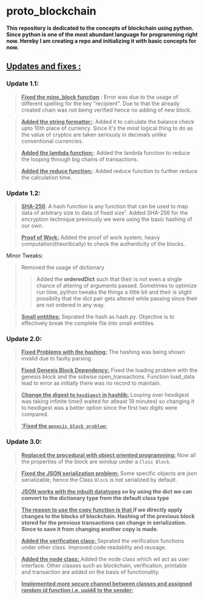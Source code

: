 # proto_blockchain

__This repository is dedicated to the concepts of blockchain using python. Since python is one of the most abundant language for programming right now. Hereby I am creating a repo and initializing it with basic concepts for now.__


## __<u>Updates and fixes :</u>__

### __Update 1.1:__

><u>__Fixed the mine_block function__</u>
: Error was due to the usage of different spelling for the key "recipient". Due to that the already created chain was not being verified hence no adding of new block.

><u>__Added the string formatter:__</u>:
Added it to calculate the balance check upto 10th place of currency. Since it's the most logical thing to do as the value of cryptos are taken seriously in decimals unlike conventional currencies. 

><u>__Added the lambda function:__</u>:
Added the lambda function to reduce the looping through big chains of transactions.

><u>__Added the reduce function:__</u>:
Added reduce function to further reduce the calculation time.


### __Update 1.2:__

><u>__SHA-256__</u>:
A hash function is any function that can be used to map data of arbitrary size to data of fixed size¹. Added SHA-256 for the encryption technique previously we were using the basic hashing of our own.

><u>__Proof of Work:__</u>
Added the proof of work system, heavy computation(theoritically) to check the authenticity of the blocks.

Minor Tweaks:
>Removed the usage of dictionary
>>Added the   __orderedDict__  such that their is not even a single chance of altering of arguments passed. Sometimes to optimize run time, python tweaks the things a little bit and their is slight possiblity that the dict pair gets altered while passing since their are not ordered in any way.

><u>__Small entitites:__</u>
Seprated the hash as hash.py. Objective is to effectively break the complete file into small entitites.

### __Update 2.0:__

><u>__Fixed Problems with the hashing:__</u>
The hashing was being shown invalid due to faulty parsing.

><u>__Fixed Genesis Block Dependency:__</u>
Fixed the loading problem with the genesis block and the sidwise open_transactions. Function load_data lead to error as initially there was no record to maintain.

><u>__Change the digest to `hexdigest` in hashlib:__</u>
Looping over hexdigest was taking infinite time(I waited for atleast 19 minutes) so changing it to hexdigest was a better option since the first two digits were compared.


><u>__'Fixed the `genesis block problem`:__</u>


### __Update 3.0:__

> <u>__Replaced the procedural with object oriented programming:__</u>
Now all the properties of the block are windup under a ```Class Block```.

> <u>__Fixed the JSON serialization problem:__</u>
Some specific objects are json serializable, hence the Class ```Block``` is not serialized by default.

> <u>__JSON works with the inbuilt datatypes</u> so by using the __dict__ we can convert to the dictionary type from the default class type__

> __<u>The reason to use the copy function is that </u> if we directly apply changes to the blocks of blockchain. Hashing of the previous block stored for the previous transactions can change in serialization. Since to save it from changing another copy is made.__

><u> __Added the verification class:__ </u>Seprated the verification functions under other class. Improved code readablity and reusage.

><u> __Added the node class:__ </u>Added the node class which wil act as user interface. Other classes such as blockchain, verification, printable and transaction are added on the basis of functionality.

><u>__Implemented more secure channel between classes and assigned random id function i.e. uuid4 to the sender:__</u> 
 